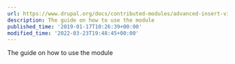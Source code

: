 ```yaml
---
url: https://www.drupal.org/docs/contributed-modules/advanced-insert-view
description: The guide on how to use the module
published_time: '2019-01-17T10:26:39+00:00'
modified_time: '2022-03-23T19:48:45+00:00'
---
```

The guide on how to use the module